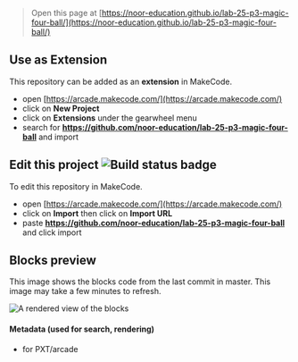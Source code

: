  


> Open this page at [https://noor-education.github.io/lab-25-p3-magic-four-ball/](https://noor-education.github.io/lab-25-p3-magic-four-ball/)

## Use as Extension

This repository can be added as an **extension** in MakeCode.

* open [https://arcade.makecode.com/](https://arcade.makecode.com/)
* click on **New Project**
* click on **Extensions** under the gearwheel menu
* search for **https://github.com/noor-education/lab-25-p3-magic-four-ball** and import

## Edit this project ![Build status badge](https://github.com/noor-education/lab-25-p3-magic-four-ball/workflows/MakeCode/badge.svg)

To edit this repository in MakeCode.

* open [https://arcade.makecode.com/](https://arcade.makecode.com/)
* click on **Import** then click on **Import URL**
* paste **https://github.com/noor-education/lab-25-p3-magic-four-ball** and click import

## Blocks preview

This image shows the blocks code from the last commit in master.
This image may take a few minutes to refresh.

![A rendered view of the blocks](https://github.com/noor-education/lab-25-p3-magic-four-ball/raw/master/.github/makecode/blocks.png)

#### Metadata (used for search, rendering)

* for PXT/arcade
<script src="https://makecode.com/gh-pages-embed.js"></script><script>makeCodeRender("{{ site.makecode.home_url }}", "{{ site.github.owner_name }}/{{ site.github.repository_name }}");</script>

